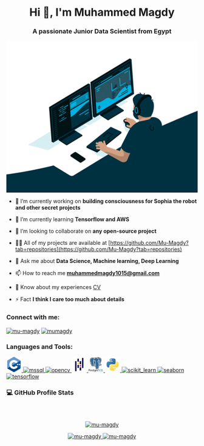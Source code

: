<h1 align="center">Hi 👋, I'm Muhammed Magdy</h1>
<h3 align="center">A passionate Junior Data Scientist from Egypt</h3>

<p align="center"><a href="https://github.com/Mu-Magdy/Mu-Magdy/blob/main/giphy.gif" target="blank"><img align="center" src="https://github.com/Mu-Magdy/Mu-Magdy/blob/main/giphy.gif" height="400" /></a></p>

- 🔭 I’m currently working on **building consciousness for Sophia the robot and other secret projects**

- 🌱 I’m currently learning **Tensorflow and AWS**

- 👯 I’m looking to collaborate on **any open-source project**

- 👨‍💻 All of my projects are available at [https://github.com/Mu-Magdy?tab=repositories](https://github.com/Mu-Magdy?tab=repositories)

- 💬 Ask me about **Data Science, Machine learning, Deep Learning**

- 📫 How to reach me **muhammedmagdy1015@gmail.com**

- 📄 Know about my experiences [CV](https://drive.google.com/file/d/1qoaIQcE-Nr9_KtMczbZcAsBmA6eWArE0/view?usp=share_link)

- ⚡ Fact **I think I care too much about details**

<h3 align="left">Connect with me:</h3>
<p align="left">
<a href="https://linkedin.com/in/mu-magdy" target="blank"><img align="center" src="https://raw.githubusercontent.com/rahuldkjain/github-profile-readme-generator/master/src/images/icons/Social/linked-in-alt.svg" alt="mu-magdy" height="30" width="40" /></a>
<a href="https://kaggle.com/mumagdy" target="blank"><img align="center" src="https://raw.githubusercontent.com/rahuldkjain/github-profile-readme-generator/master/src/images/icons/Social/kaggle.svg" alt="mumagdy" height="30" width="40" /></a>
</p>

<h3 align="left">Languages and Tools:</h3>
<p align="left"> <a href="https://www.w3schools.com/cpp/" target="_blank" rel="noreferrer"> <img src="https://raw.githubusercontent.com/devicons/devicon/master/icons/cplusplus/cplusplus-original.svg" alt="cplusplus" width="40" height="40"/> </a> <a href="https://www.microsoft.com/en-us/sql-server" target="_blank" rel="noreferrer"> <img src="https://www.svgrepo.com/show/303229/microsoft-sql-server-logo.svg" alt="mssql" width="40" height="40"/> </a> <a href="https://opencv.org/" target="_blank" rel="noreferrer"> <img src="https://www.vectorlogo.zone/logos/opencv/opencv-icon.svg" alt="opencv" width="40" height="40"/> </a> <a href="https://pandas.pydata.org/" target="_blank" rel="noreferrer"> <img src="https://raw.githubusercontent.com/devicons/devicon/2ae2a900d2f041da66e950e4d48052658d850630/icons/pandas/pandas-original.svg" alt="pandas" width="40" height="40"/> </a> <a href="https://www.postgresql.org" target="_blank" rel="noreferrer"> <img src="https://raw.githubusercontent.com/devicons/devicon/master/icons/postgresql/postgresql-original-wordmark.svg" alt="postgresql" width="40" height="40"/> </a> <a href="https://www.python.org" target="_blank" rel="noreferrer"> <img src="https://raw.githubusercontent.com/devicons/devicon/master/icons/python/python-original.svg" alt="python" width="40" height="40"/> </a> <a href="https://scikit-learn.org/" target="_blank" rel="noreferrer"> <img src="https://upload.wikimedia.org/wikipedia/commons/0/05/Scikit_learn_logo_small.svg" alt="scikit_learn" width="40" height="40"/> </a> <a href="https://seaborn.pydata.org/" target="_blank" rel="noreferrer"> <img src="https://seaborn.pydata.org/_images/logo-mark-lightbg.svg" alt="seaborn" width="40" height="40"/> </a> <a href="https://www.tensorflow.org" target="_blank" rel="noreferrer"> <img src="https://www.vectorlogo.zone/logos/tensorflow/tensorflow-icon.svg" alt="tensorflow" width="40" height="40"/> </a> </p>



  <h3>💻 GitHub Profile Stats</h3>
  <div>
    <h2 align="center"> </h2>
      <br/>
        <p align="center">
          <a href="https://github.com/Mu-Magdy">
          <img src="https://github-readme-stats.vercel.app/api/top-langs?username=mu-magdy&show_icons=true&locale=en&layout=compact&theme=gruvbox&hide_border=true"  alt="mu-magdy" :: Top Langs" /></a>
        </p>
        <p align="center">
          <a href="https://github.com/Mu-Magdy">
          <img width="49.5%" src="https://github-readme-stats.vercel.app/api?username=mu-magdy&show_icons=true&locale=en&theme=gruvbox&hide_border=true" alt="mu-magdy"/>
          <img width="49.5%" src="https://github-readme-streak-stats.herokuapp.com/?user=mu-magdy&theme=gruvbox&hide_border=true" alt="mu-magdy"/>
          </a>
       </p>
     <br>
  </div>    

